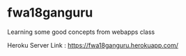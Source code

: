 # fwa18ganguru
Learning some good concepts from webapps class

Heroku Server Link :  https://fwa18ganguru.herokuapp.com/
